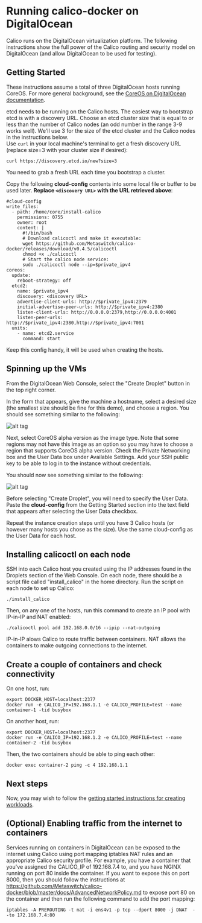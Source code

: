 # Running calico-docker on DigitalOcean
Calico runs on the DigitalOcean virtualization platform.  The following instructions show the full power of the Calico routing and security model on DigitalOcean (and allow DigitalOcean to be used for testing).

## Getting Started
These instructions assume a total of three DigitalOcean hosts running CoreOS. For more general background, see the [CoreOS on DigitalOcean documentation](https://coreos.com/docs/running-coreos/cloud-providers/digitalocean/).

etcd needs to be running on the Calico hosts.  The easiest way to bootstrap etcd is with a discovery URL.  Choose an etcd cluster size that is equal to or less than the number of Calico nodes (an odd number in the range 3-9 works well).  We'll use 3 for the size of the etcd cluster and the Calico nodes in the instructions below.  
Use `curl` in your local machine's terminal to get a fresh discovery URL (replace size=3 with your cluster size if desired):
```
curl https://discovery.etcd.io/new?size=3
```
You need to grab a fresh URL each time you bootstrap a cluster.

Copy the following **cloud-config** contents into some local file or buffer to be used later. **Replace `<discovery URL>` with the URL retrieved above**:
```
#cloud-config
write_files:
  - path: /home/core/install-calico
    permissions: 0755
    owner: root
    content: |
      #!/bin/bash
      # Download calicoctl and make it executable:
      wget https://github.com/Metaswitch/calico-docker/releases/download/v0.4.5/calicoctl
      chmod +x ./calicoctl
      # Start the calico node service:
      sudo ./calicoctl node --ip=$private_ipv4
coreos:
  update:
    reboot-strategy: off
  etcd2:
    name: $private_ipv4
    discovery: <discovery URL>
    advertise-client-urls: http://$private_ipv4:2379
    initial-advertise-peer-urls: http://$private_ipv4:2380
    listen-client-urls: http://0.0.0.0:2379,http://0.0.0.0:4001
    listen-peer-urls: http://$private_ipv4:2380,http://$private_ipv4:7001
  units:
    - name: etcd2.service
      command: start
```
Keep this config handy, it will be used when creating the hosts.

## Spinning up the VMs
From the DigitalOcean Web Console, select the "Create Droplet" button in the top right corner.  

In the form that appears, give the machine a hostname, select a desired size (the smallest size should be fine for this demo), and choose a region.  You should see something similar to the following:

![alt tag](digitalocean/Create_Droplet_1.png)


Next, select CoreOS alpha version as the image type.  Note that some regions may not have this image as an option so you may have to choose a region that supports CoreOS alpha version.
Check the Private Networking box and the User Data box under Available Settings.  Add your SSH public key to be able to log in to the instance without credentials.

You should now see something similar to the following:

![alt tag](digitalocean/Create_Droplet_2.png)


Before selecting "Create Droplet", you will need to specify the User Data.  Paste the **cloud-config** from the Getting Started section into the text field that appears after selecting the User Data checkbox.

Repeat the instance creation steps until you have 3 Calico hosts (or however many hosts you chose as the size).  Use the same cloud-config as the User Data for each host.

## Installing calicoctl on each node
SSH into each Calico host you created using the IP addresses found in the Droplets section of the Web Console.  On each node, there should be a script file called "install_calico" in the home directory.  Run the script on each node to set up Calico:
```
./install_calico
```
Then, on any one of the hosts, run this command to create an IP pool with IP-in-IP and NAT enabled:
```
./calicoctl pool add 192.168.0.0/16 --ipip --nat-outgoing
```
IP-in-IP alows Calico to route traffic between containers.  NAT allows the containers to make outgoing connections to the internet.

## Create a couple of containers and check connectivity
On one host, run:
```
export DOCKER_HOST=localhost:2377
docker run -e CALICO_IP=192.168.1.1 -e CALICO_PROFILE=test --name container-1 -tid busybox
```
On another host, run:
```
export DOCKER_HOST=localhost:2377
docker run -e CALICO_IP=192.168.1.2 -e CALICO_PROFILE=test --name container-2 -tid busybox
```
Then, the two containers should be able to ping each other:
```
docker exec container-2 ping -c 4 192.168.1.1
```
## Next steps
Now, you may wish to follow the [getting started instructions for creating workloads](https://github.com/Metaswitch/calico-docker/blob/master/docs/GettingStarted.md#creating-networked-endpoints).

## (Optional) Enabling traffic from the internet to containers
Services running on containers in DigitalOcean can be exposed to the internet using Calico using port mapping iptables NAT rules and an appropriate Calico security profile.  For example, you have a container that you've assigned the CALICO_IP of 192.168.7.4 to, and you have NGINX running on port 80 inside the container. If you want to expose this on port 8000, then you should follow the instructions at https://github.com/Metaswitch/calico-docker/blob/master/docs/AdvancedNetworkPolicy.md to expose port 80 on the container and then run the following command to add the port mapping:

```
iptables -A PREROUTING -t nat -i ens4v1 -p tcp --dport 8000 -j DNAT  --to 172.168.7.4:80
```
